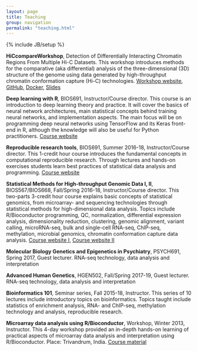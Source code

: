 ```yaml
---
layout: page
title: Teaching
group: navigation
permalink: "teaching.html"
---
```

{% include JB/setup %}

**HiCcompareWorkshop**, Detection of Differentially Interacting Chromatin Regions From Multiple Hi-C Datasets. This workshop introduces methods for the comparative (aka differential) analysis of the three-dimensional (3D) structure of the genome using data generated by high-throughput chromatin conformation capture (Hi-C) technologies. [Workshop website](https://mdozmorov.github.io/HiCcompareWorkshop/), [GitHub](https://github.com/mdozmorov/HiCcompareWorkshop), [Docker](https://hub.docker.com/repository/docker/mdozmorov/hiccompareworkshop), [Slides](https://mdozmorov.github.io/Talk_HiCcompare/index.html)

**Deep learning with R**, BIOS691, Instructor/Course director. This course is an introduction to deep learning theory and practice. It will cover the basics of neural network architectures, main statistical concepts behind training neural networks, and implementation aspects. The main focus will be on programming deep neural networks using TensorFlow and its Keras front-end in R, although the knowledge will also be useful for Python practitioners. [Course website](https://bios691-deep-learning-r.netlify.app/)

**Reproducible research tools**,	BIOS691, Summer 2016-18,	Instructor/Course director. This 1-credit hour course introduces the fundamental concepts in computational reproducible research. Through lectures and hands-on exercises students learn best practices of statistical data analysis and programming. [Course website](https://mdozmorov.github.io/BIOS691.2018/)

**Statistical Methods for High-throughput Genomic Data I, II**,	BIOS567/BIOS668, Fall/Spring 2016-18,	Instructor/Course director. This two-parts 3-credit hour course explains basic concepts of statistical genomics, from microarray- and sequencing technologies through statistical methods for high-dimensional data analysis. Topics include R/Bioconductor programming, QC, normalization, differential expression analysis, dimensionality reduction, clustering, genomic alignment, variant calling, microRNA-seq, bulk and single-cell RNA-seq, ChIP-seq, methylation, microbial genomics, chromatin conformation capture data analysis. [Course website I](https://mdozmorov.github.io/BIOS567.2018/), [Course website II](https://mdozmorov.github.io/BIOS668.2018/)

**Molecular Biology Genetics and Epigenetics in Psychiatry**,	PSYCH691, Spring 2017,	Guest lecturer. RNA-seq technology, data analysis and interpretation

**Advanced Human Genetics**, HGEN502, Fall/Spring 2017-19,	Guest lecturer. RNA-seq technology, data analysis and interpretation

**Bioinformatics 101**,	Seminar series, Fall 2015-18,	Instructor. This series of 10 lectures include introductory topics on bioinformatics. Topics taught include statistics of enrichment analysis, RNA- and ChIP-seq, methylation technology and analysis, reproducible research.

**Microarray data analysis using R/Bioconductor**,	Workshop, Winter 2013,	Instructor. This 4-day workshop provided an in-depth hands-on learning of practical aspects of microarray data analysis and interpretation using R/Bioconductor. Place: Trivandrum, India. [Course material](https://github.com/mdozmorov/ci-workshop)
